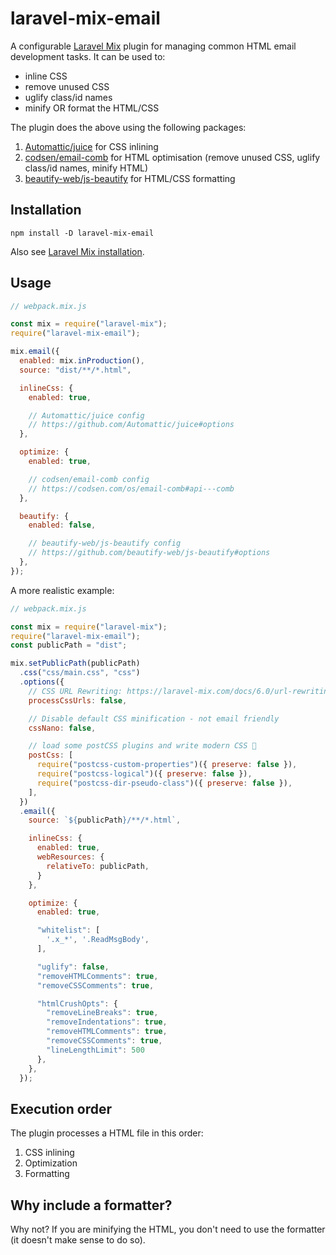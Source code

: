 # laravel-mix-email

A configurable [Laravel Mix](https://laravel-mix.com/) plugin for managing common HTML email development tasks. It can be used to:

- inline CSS
- remove unused CSS
- uglify class/id names
- minify OR format the HTML/CSS

The plugin does the above using the following packages:

1. [Automattic/juice](https://github.com/Automattic/juice) for CSS inlining
2. [codsen/email-comb](https://github.com/codsen/codsen/tree/main/packages/email-comb) for HTML optimisation (remove unused CSS, uglify class/id names, minify HTML)
3. [beautify-web/js-beautify](https://github.com/beautify-web/js-beautify) for HTML/CSS formatting

## Installation

```
npm install -D laravel-mix-email
```

Also see [Laravel Mix installation](https://laravel-mix.com/docs/6.0/installation).

## Usage

```js
// webpack.mix.js

const mix = require("laravel-mix");
require("laravel-mix-email");

mix.email({
  enabled: mix.inProduction(),
  source: "dist/**/*.html",

  inlineCss: {
    enabled: true,

    // Automattic/juice config
    // https://github.com/Automattic/juice#options
  },

  optimize: {
    enabled: true,

    // codsen/email-comb config
    // https://codsen.com/os/email-comb#api---comb
  },

  beautify: {
    enabled: false,

    // beautify-web/js-beautify config
    // https://github.com/beautify-web/js-beautify#options
  },
});
```

A more realistic example:

```js
// webpack.mix.js

const mix = require("laravel-mix");
require("laravel-mix-email");
const publicPath = "dist";

mix.setPublicPath(publicPath)
  .css("css/main.css", "css")
  .options({
    // CSS URL Rewriting: https://laravel-mix.com/docs/6.0/url-rewriting
    processCssUrls: false,

    // Disable default CSS minification - not email friendly
    cssNano: false,

    // load some postCSS plugins and write modern CSS 🚀
    postCss: [
      require("postcss-custom-properties")({ preserve: false }),
      require("postcss-logical")({ preserve: false }),
      require("postcss-dir-pseudo-class")({ preserve: false }),
    ],
  })
  .email({
    source: `${publicPath}/**/*.html`,

    inlineCss: {
      enabled: true,
      webResources: {
        relativeTo: publicPath,
      }
    },

    optimize: {
      enabled: true,

      "whitelist": [
        '.x_*', '.ReadMsgBody',
      ],

      "uglify": false,
      "removeHTMLComments": true,
      "removeCSSComments": true,

      "htmlCrushOpts": {
        "removeLineBreaks": true,
        "removeIndentations": true,
        "removeHTMLComments": true,
        "removeCSSComments": true,
        "lineLengthLimit": 500
      },
    },
  });
```

## Execution order

The plugin processes a HTML file in this order:

1. CSS inlining
2. Optimization
3. Formatting

## Why include a formatter?

Why not? If you are minifying the HTML, you don't need to use the formatter (it doesn't make sense to do so).
